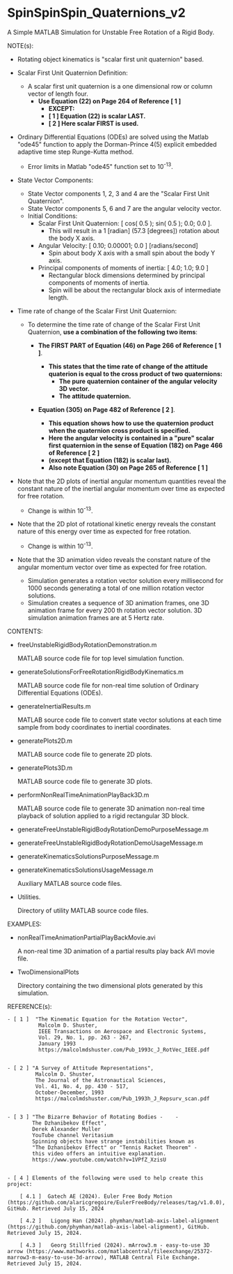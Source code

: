 # SpinSpinSpin_Quaternions_v2
A Simple MATLAB Simulation for Unstable Free Rotation of a Rigid Body.

NOTE(s):
- Rotating object kinematics is "scalar first unit quaternion" based.
- Scalar First Unit Quaternion Definition:
  - A scalar first unit quaternion is a one dimensional row or column vector of length four.
    - **Use Equation (22) on Page 264 of Reference [ 1 ]** 
      - **EXCEPT:**
       - **[ 1 ]  Equation (22) is scalar LAST.**
       - **[ 2 ]  Here scalar FIRST is used.**
- Ordinary Differential Equations (ODEs) are solved using the  Matlab "ode45" function to apply the Dorman-Prince 4(5) explicit embedded adaptive time step Runge-Kutta method.
  - Error limits in Matlab "ode45" function set to 10<sup>-13</sup>.
- State Vector Components:
  - State Vector components 1, 2, 3 and 4 are the "Scalar First Unit Quaternion".
  - State Vector components 5, 6 and 7 are the angular velocity vector.
  - Initial Conditions:
    - Scalar First Unit Quaternion:  [ cos( 0.5 ); sin( 0.5 ); 0.0; 0.0 ].
      - This will result in a 1 [radian] (57.3 [degrees]) rotation about the body X axis.
    - Angular Velocity: [  0.10;  0.00001;  0.0 ] [radians/second]
      - Spin about body X axis with a small spin about the body Y axis.
    - Principal components of moments of inertia:  [  4.0;   1.0;      9.0 ]
      - Rectangular block dimensions determined by principal components of moments of inertia.
      - Spin will be about the rectangular block axis of intermediate length.
- Time rate of change of the Scalar First Unit Quaternion:
  - To determine the time rate of change of the Scalar First Unit Quaternion, **use a combination of the following two items**:
     - **The FIRST PART of Equation (46) on Page 266 of Reference [ 1 ]**.
       - **This states that the time rate of change of the attitude quaterion is equal to the cross product of two quaternions:**
         -  **The pure quaternion container of the angular velocity 3D vector.**
         -  **The attitude quaternion.**

    - **Equation (305) on Page 482 of Reference [ 2 ]**.
      - **This equation shows how to use the quaternion product when the quaternion cross product is specified.**
      - **Here the angular velocity is contained in a "pure" scalar first quaternion in the sense of Equation (182) on Page 466 of Reference [ 2 ]**
      - **(except that Equation (182) is scalar last).**
      - **Also note Equation (30) on Page 265 of Reference [ 1 ]**

- Note that the 2D plots of inertial angular momentum quantities reveal the constant nature of the inertial angular momentum over time as expected for free rotation.
  - Change is within 10<sup>-13</sup>.
- Note that the 2D plot of rotational kinetic energy reveals the constant nature of this energy over time as expected for free rotation.
  - Change is within 10<sup>-13</sup>.
- Note that the 3D animation video reveals the constant nature of the angular momentum vector over time as expected for free rotation.
  - Simulation generates a rotation vector solution every millisecond for 1000 seconds generating a total of one million rotation vector solutions.
  - Simulation creates a sequence of 3D animation frames, one 3D animation frame for every 200 th rotation vector solution.  3D simulation animation frames are at 5 Hertz rate.

CONTENTS:

- freeUnstableRigidBodyRotationDemonstration.m

  MATLAB source code file for top level simulation function.
- generateSolutionsForFreeRotationRigidBodyKinematics.m

  MATLAB source code file for non-real time solution of Ordinary Differential Equations (ODEs).
- generateInertialResults.m

  MATLAB source code file to convert state vector solutions at each time sample from body coordinates to inertial coordinates.
- generatePlots2D.m

  MATLAB source code file to generate 2D plots.
- generatePlots3D.m

  MATLAB source code file to generate 3D plots.
- performNonRealTimeAnimationPlayBack3D.m

  MATLAB source code file to generate 3D animation non-real time playback of solution applied to a rigid rectangular 3D block.
- generateFreeUnstableRigidBodyRotationDemoPurposeMessage.m
- generateFreeUnstableRigidBodyRotationDemoUsageMessage.m
- generateKinematicsSolutionsPurposeMessage.m
- generateKinematicsSolutionsUsageMessage.m

  Auxiliary MATLAB source code files.
- Utilities.

  Directory of utility MATLAB source code files.

EXAMPLES:
- nonRealTimeAnimationPartialPlayBackMovie.avi

  A non-real time 3D animation of a partial results play back AVI movie file.

- TwoDimensionalPlots

  Directory containing the two dimensional plots generated by this simulation.

REFERENCE(s):
    
    - [ 1 ]  "The Kinematic Equation for the Rotation Vector",      
              Malcolm D. Shuster,      
              IEEE Transactions on Aerospace and Electronic Systems,      
              Vol. 29, No. 1, pp. 263 - 267,      
              January 1993      
              https://malcolmdshuster.com/Pub_1993c_J_RotVec_IEEE.pdf
              

    - [ 2 ] "A Survey of Attitude Representations",
             Malcolm D. Shuster,      
             The Journal of the Astronautical Sciences,      
             Vol. 41, No. 4, pp. 430 - 517,      
             October-December, 1993      
             https://malcolmdshuster.com/Pub_1993h_J_Repsurv_scan.pdf
             

    - [ 3 ] "The Bizarre Behavior of Rotating Bodies -    - 
            The Dzhanibekov Effect",      
            Derek Alexander Muller      
            YouTube channel Veritasium      
            Spinning objects have strange instabilities known as      
            "The Dzhanibekov Effect" or "Tennis Racket Theorem" -      
            this video offers an intuitive explanation.      
            https://www.youtube.com/watch?v=1VPfZ_XzisU
            
      
    - [ 4 ] Elements of the following were used to help create this project:
      
        [ 4.1 ]  Gatech AE (2024). Euler Free Body Motion (https://github.com/alaricgregoire/EulerFreeBody/releases/tag/v1.0.0), GitHub. Retrieved July 15, 2024
        
        [ 4.2 ]   Ligong Han (2024). phymhan/matlab-axis-label-alignment (https://github.com/phymhan/matlab-axis-label-alignment), GitHub. Retrieved July 15, 2024. 
                 
        [ 4.3 ]   Georg Stillfried (2024). mArrow3.m - easy-to-use 3D arrow (https://www.mathworks.com/matlabcentral/fileexchange/25372-marrow3-m-easy-to-use-3d-arrow), MATLAB Central File Exchange. Retrieved July 15, 2024. 
      


    

